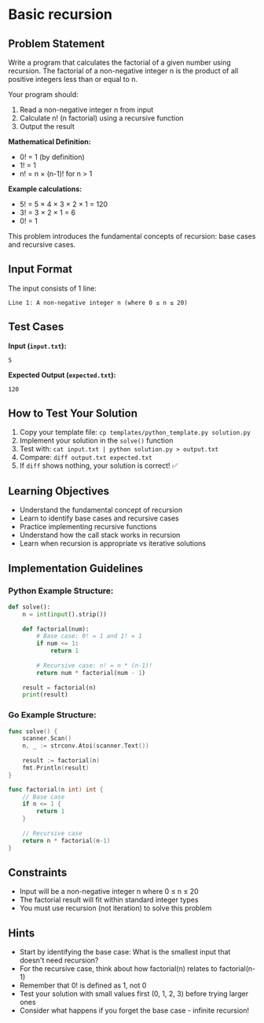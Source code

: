 # Basic recursion

## Problem Statement

Write a program that calculates the factorial of a given number using recursion. The factorial of a non-negative integer n is the product of all positive integers less than or equal to n.

Your program should:

1. Read a non-negative integer n from input
2. Calculate n! (n factorial) using a recursive function
3. Output the result

**Mathematical Definition:**
- 0! = 1 (by definition)
- 1! = 1
- n! = n × (n-1)! for n > 1

**Example calculations:**
- 5! = 5 × 4 × 3 × 2 × 1 = 120
- 3! = 3 × 2 × 1 = 6
- 0! = 1

This problem introduces the fundamental concepts of recursion: base cases and recursive cases.

## Input Format

The input consists of 1 line:
```
Line 1: A non-negative integer n (where 0 ≤ n ≤ 20)
```

## Test Cases
**Input (`input.txt`):**
```
5
```

**Expected Output (`expected.txt`):**
```
120
```

## How to Test Your Solution
1. Copy your template file: `cp templates/python_template.py solution.py`
2. Implement your solution in the `solve()` function
3. Test with: `cat input.txt | python solution.py > output.txt`
4. Compare: `diff output.txt expected.txt`
5. If `diff` shows nothing, your solution is correct! ✅

## Learning Objectives
- Understand the fundamental concept of recursion
- Learn to identify base cases and recursive cases
- Practice implementing recursive functions
- Understand how the call stack works in recursion
- Learn when recursion is appropriate vs iterative solutions

## Implementation Guidelines

### Python Example Structure:
```python
def solve():
    n = int(input().strip())
    
    def factorial(num):
        # Base case: 0! = 1 and 1! = 1
        if num <= 1:
            return 1
        
        # Recursive case: n! = n * (n-1)!
        return num * factorial(num - 1)
    
    result = factorial(n)
    print(result)
```

### Go Example Structure:
```go
func solve() {
    scanner.Scan()
    n, _ := strconv.Atoi(scanner.Text())
    
    result := factorial(n)
    fmt.Println(result)
}

func factorial(n int) int {
    // Base case
    if n <= 1 {
        return 1
    }
    
    // Recursive case
    return n * factorial(n-1)
}
```

## Constraints
- Input will be a non-negative integer n where 0 ≤ n ≤ 20
- The factorial result will fit within standard integer types
- You must use recursion (not iteration) to solve this problem

## Hints
- Start by identifying the base case: What is the smallest input that doesn't need recursion?
- For the recursive case, think about how factorial(n) relates to factorial(n-1)
- Remember that 0! is defined as 1, not 0
- Test your solution with small values first (0, 1, 2, 3) before trying larger ones
- Consider what happens if you forget the base case - infinite recursion!
